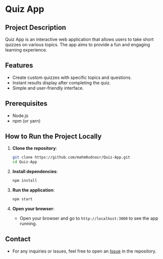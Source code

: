 # Quiz App

## Project Description
Quiz App is an interactive web application that allows users to take short quizzes on various topics. The app aims to provide a fun and engaging learning experience.

## Features
- Create custom quizzes with specific topics and questions.
- Instant results display after completing the quiz.
- Simple and user-friendly interface.

## Prerequisites
- Node.js
- npm (or yarn)   

## How to Run the Project Locally
1. **Clone the repository**:
   ```bash
   git clone https://github.com/mahm0udnasr/Quiz-App.git
   cd Quiz-App
   ```
   
2. **Install dependencies**:
   ```bash
   npm install
   ```
   
3. **Run the application**:
   ```bash
   npm start
   ```

4. **Open your browser**:
   - Open your browser and go to `http://localhost:3000` to see the app running.
  
## Contact
 - For any inquiries or issues, feel free to open an <a href="https://t.me/mahm0udnasr">Issue<a/> in the repository.




